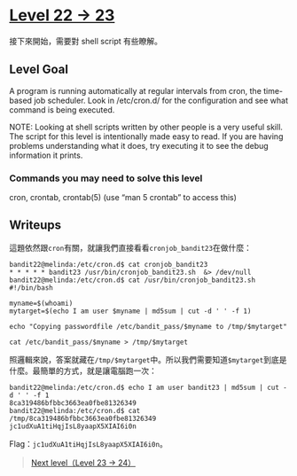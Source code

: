 # [Level 22 -> 23](http://overthewire.org/wargames/bandit/bandit23.html)

接下來開始，需要對 shell script 有些瞭解。

## Level Goal

A program is running automatically at regular intervals from cron, the time-based job scheduler. Look in /etc/cron.d/ for the configuration and see what command is being executed.

NOTE: Looking at shell scripts written by other people is a very useful skill. The script for this level is intentionally made easy to read. If you are having problems understanding what it does, try executing it to see the debug information it prints.



### Commands you may need to solve this level

cron, crontab, crontab(5) (use “man 5 crontab” to access this)

## Writeups

這題依然跟```cron```有關，就讓我們直接看看```cronjob_bandit23```在做什麼：

```shell
bandit22@melinda:/etc/cron.d$ cat cronjob_bandit23
* * * * * bandit23 /usr/bin/cronjob_bandit23.sh  &> /dev/null
bandit22@melinda:/etc/cron.d$ cat /usr/bin/cronjob_bandit23.sh
#!/bin/bash

myname=$(whoami)
mytarget=$(echo I am user $myname | md5sum | cut -d ' ' -f 1)

echo "Copying passwordfile /etc/bandit_pass/$myname to /tmp/$mytarget"

cat /etc/bandit_pass/$myname > /tmp/$mytarget
```

照邏輯來說，答案就藏在```/tmp/$mytarget```中。所以我們需要知道```$mytarget```到底是什麼。最簡單的方式，就是讓電腦跑一次：


```shell
bandit22@melinda:/etc/cron.d$ echo I am user bandit23 | md5sum | cut -d ' ' -f 1
8ca319486bfbbc3663ea0fbe81326349
bandit22@melinda:/etc/cron.d$ cat /tmp/8ca319486bfbbc3663ea0fbe81326349
jc1udXuA1tiHqjIsL8yaapX5XIAI6i0n
```

Flag：```jc1udXuA1tiHqjIsL8yaapX5XIAI6i0n```。

> [Next level（Level 23 -> 24）](https://github.com/YanHaoChen/OverTheWire-Writeups/blob/master/Bandit/Level23to24.md) 
